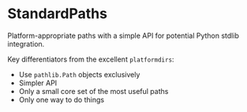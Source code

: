 # StandardPaths
Platform-appropriate paths with a simple API for potential Python stdlib integration.

Key differentiators from the excellent `platformdirs`:

- Use `pathlib.Path` objects exclusively
- Simpler API
- Only a small core set of the most useful paths
- Only one way to do things
